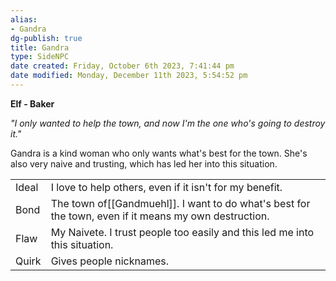 ```yaml
---
alias:
- Gandra
dg-publish: true
title: Gandra
type: SideNPC
date created: Friday, October 6th 2023, 7:41:44 pm
date modified: Monday, December 11th 2023, 5:54:52 pm
---
```


**Elf - Baker**

_"I only wanted to help the town, and now I'm the one who's going to destroy it."_

Gandra is a kind woman who only wants what's best for the town. She's also very naive and trusting, which has led her into this situation.

|       |                                                                                                   |
| -- | - |
| Ideal | I love to help others, even if it isn't for my benefit.                                           |
| Bond  | The town of[[Gandmuehl]]. I want to do what's best for the town, even if it means my own destruction. |
| Flaw  | My Naivete. I trust people too easily and this led me into this situation.                        |
| Quirk | Gives people nicknames.                                                                           |
